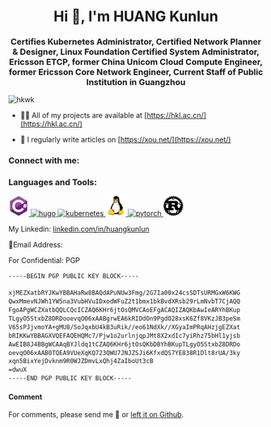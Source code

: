 <h1 align="center">Hi 👋, I'm HUANG Kunlun</h1>
<h3 align="center">Certifies Kubernetes Administrator, Certified Network Planner & Designer, Linux Foundation Certified System Administrator, Ericsson ETCP, former China Unicom Cloud Compute Engineer, former Ericsson Core Network Engineer, Current Staff of Public Institution in Guangzhou</h3>

<p align="left"> <img src="https://komarev.com/ghpvc/?username=hkwk&label=Profile%20views&color=0e75b6&style=flat" alt="hkwk" /> </p>

- 👨‍💻 All of my projects are available at [https://hkl.ac.cn/](https://hkl.ac.cn/)

- 📝 I regularly write articles on [https://xou.net/](https://xou.net/)

<h3 align="left">Connect with me:</h3>
<p align="left">
</p>

<h3 align="left">Languages and Tools:</h3>
<p align="left"> <a href="https://www.w3schools.com/cs/" target="_blank" rel="noreferrer"> <img src="https://raw.githubusercontent.com/devicons/devicon/master/icons/csharp/csharp-original.svg" alt="csharp" width="40" height="40"/> </a> <a href="https://gohugo.io/" target="_blank" rel="noreferrer"> <img src="https://api.iconify.design/logos-hugo.svg" alt="hugo" width="40" height="40"/> </a> <a href="https://kubernetes.io" target="_blank" rel="noreferrer"> <img src="https://www.vectorlogo.zone/logos/kubernetes/kubernetes-icon.svg" alt="kubernetes" width="40" height="40"/> </a> <a href="https://www.linux.org/" target="_blank" rel="noreferrer"> <img src="https://raw.githubusercontent.com/devicons/devicon/master/icons/linux/linux-original.svg" alt="linux" width="40" height="40"/> </a> <a href="https://pytorch.org/" target="_blank" rel="noreferrer"> <img src="https://www.vectorlogo.zone/logos/pytorch/pytorch-icon.svg" alt="pytorch" width="40" height="40"/> </a> <a href="https://www.rust-lang.org" target="_blank" rel="noreferrer"> <img src="https://raw.githubusercontent.com/devicons/devicon/master/icons/rust/rust-plain.svg" alt="rust" width="40" height="40"/> </a> </p>
		
My Linkedin: [linkedin.com/in/huangkunlun](https://www.linkedin.com/in/huangkunlun)

📧Email Address:

For Confidential: PGP 

```txt
-----BEGIN PGP PUBLIC KEY BLOCK-----

xjMEZXatbRYJKwYBBAHaRw8BAQdAPuNUw3Fmg/2G7Ia00x24csSDTsURMGxW6KWG
QwxMmevNJWh1YW5na3VubHVuIDxodWFuZ2t1bmx1bkBvdXRsb29rLmNvbT7CjAQQ
FgoAPgWCZXatbQQLCQcICZAQ6KHr6jtOsQMVCAoEFgACAQIZAQKbAwIeARYhBKup
TLgyO5StxbZ8DRDooevqO06xAABgrwEA6kRIDdOn9PgdO28xsK6Zf8VKzJB3peSm
V65sPJjvmoYA+gMU8/SoJqxbU4kB3uRik//eo61NdXk//XGyaImPRqAHzjgEZXat
bRIKKwYBBAGXVQEFAQEHQMc7/Pjw1o2urlnjqpJMt8X2xdIc7yiRhz75bHl1yjsb
AwEIB8J4BBgWCAAqBYJldq1tCZAQ6KHr6jtOsQKbDBYhBKupTLgyO5StxbZ8DRDo
oevqO06xAAB0TQEA9VUeXqKQ723QWU7JNJZSJi6KfxdQS7YE838R1Dlt8rUA/3ky
xqn5BixYejDvknm9R0WJZDmvLxQhj4ZaIboUt3cB
=dwuX
-----END PGP PUBLIC KEY BLOCK-----
```

#### Comment

For comments, please send me 📧 or [left it on Github](https://github.com/hkwk/hkwk.github.io/issues). 
